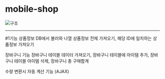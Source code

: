 # mobile-shop

![구조](https://user-images.githubusercontent.com/65330249/97081044-b83f4300-163a-11eb-8e77-89b2a7f19dce.jpg)

------
#1기능
상품정보 DB에서 불러와 나열 
상품정보 전체 가져오기, 
해당 ID에 일치하는 상품정보 가져오기 

장바구니 기능 
장바구니 테이블 데이터 가져오기, 장바구니 테이블에 아이템 추가,
장바구니 테이블 아이템 삭제, 장바구니 총 구매합계

수량 변환시 자동 계산 기능 (AJAX)

